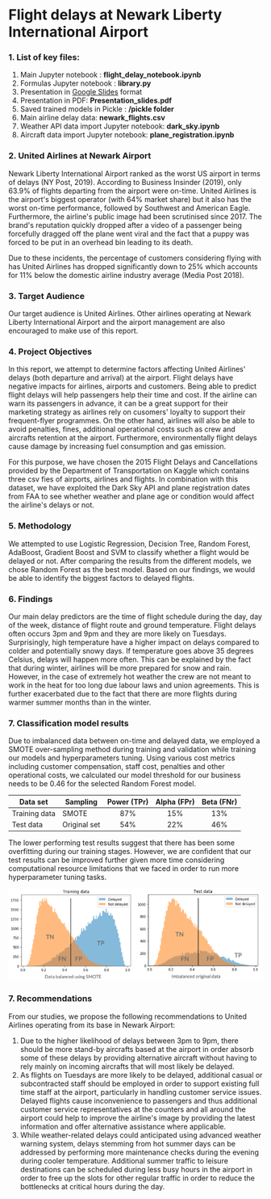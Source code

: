 # Flight delays at Newark Liberty International Airport

### 1. List of key files:
1. Main Jupyter notebook : **flight_delay_notebook.ipynb**
2. Formulas Jupyter notebook :  **library.py**
3. Presentation in <a href="https://docs.google.com/presentation/d/1t2DY1rbv1-DBIsj7A76iKW4GZFG_0Hob4WD-7mGCARg/">Google Slides</a> format
4. Presentation in PDF: **Presentation_slides.pdf**
5. Saved trained models in Pickle : **/pickle folder**
6. Main airline delay data: **newark_flights.csv**
7. Weather API data import Jupyter notebook: **dark_sky.ipynb**
8. Aircraft data import Jupyter notebook: **plane_registration.ipynb**

### 2. United Airlines at Newark Airport

Newark Liberty International Airport ranked as the worst US airport in terms of delays (NY Post, 2019). According to Business Insinder (2019), only 63.9% of flights departing from the airport were on-time. United Airlines is the airport's biggest operator (with 64% market share) but it also has the worst on-time performance, followed by Southwest and American Eagle. Furthermore, the airline's public image had been scrutinised since 2017. The brand's reputation quickly dropped after a video of a passenger being forcefully dragged off the plane went viral and the fact that a puppy was forced to be put in an overhead bin leading to its death. 

Due to these incidents, the percentage of customers considering flying with has United Airlines has dropped significantly down to 25% which accounts for 11% below the domestic airline industry average (Media Post 2018).

### 3. Target Audience

Our target audience is United Airlines. Other airlines operating at Newark Liberty International Airport and the airport management are also encouraged to make use of this report.

### 4. Project Objectives

In this report, we attempt to determine factors affecting United Airlines' delays (both departure and arrival) at the airport. Flight delays have negative impacts for airlines, airports and customers. Being able to predict flight delays will help passengers help their time and cost. If the airline can warn its passengers in advance, it can be a great support for their marketing strategy as airlines rely on cusomers' loyalty to support their frequent-flyer programmes. On the other hand, airlines will also be able to avoid penalties, fines, additional operational costs such as crew and aircrafts retention at the airport. Furthermore, environmentally flight delays cause damage by increasing fuel consumption and gas emission.

For this purpose, we have chosen the 2015 Flight Delays and Cancellations provided by the Department of Transportation on Kaggle which contains three csv fies of airports, airlines and flights. In combination with this dataset, we have exploited the Dark Sky API and plane registration dates from FAA to see whether weather and plane age or condition would affect the airline's delays or not.

### 5. Methodology

We attempted to use Logistic Regression, Decision Tree, Random Forest, AdaBoost, Gradient Boost and SVM to classify whether a flight would be delayed or not. After comparing the results from the different models, we chose Random Forest as the best model. Based on our findings, we would be able to identify the biggest factors to delayed flights.

### 6. Findings

Our main delay predictors are the time of flight schedule during the day, day of the week, distance of flight route and ground temperature. Flight delays often occurs 3pm and 9pm and they are more likely on Tuesdays. Surprisingly, high temperature have a higher impact on delays compared to colder and potentially snowy days. If temperature goes above 35 degrees Celsius, delays will happen more often. This can be explained by the fact that during winter, airlines will be more prepared for snow and rain. However, in the case of extremely hot weather the crew are not meant to work in the heat for too long due labour laws and union agreements. This is further exacerbated due to the fact that there are more flights during warmer summer months than in the winter.

### 7. Classification model results

Due to imbalanced data between on-time and delayed data, we employed a SMOTE over-sampling method during training and validation while training our models and hyperparameters tuning. Using various cost metrics including customer compensation, staff cost, penalties and other operational costs, we calculated our model threshold for our business needs to be 0.46 for the selected Random Forest model.

| Data set | Sampling | Power (TPr) | Alpha (FPr) | Beta (FNr) |
| --- | --- | :---: | :---: | :---: |
| Training data | SMOTE | 87% | 15% | 13% |
| Test data | Original set | 54% | 22% | 46% |

The lower performing test results suggest that there has been some overfitting during our training stages. However, we are confident that our test results can be improved further given more time considering computational resource limitations that we faced in order to run more hyperparameter tuning tasks.

<img src="images\model_results.png">

### 7. Recommendations

From our studies, we propose the following recommendations to United Airlines operating from its base in Newark Airport:
1. Due to the higher likelihood of delays between 3pm to 9pm, there should be more stand-by aircrafts based at the airport in order absorb some of these delays by providing alternative aircraft without having to rely mainly on incoming aircrafts that will most likely be delayed.
2. As flights on Tuesdays are more likely to be delayed, additional casual or subcontracted staff should be employed in order to support existing full time staff at the airport, particularly in handling customer service issues. Delayed flights cause inconvenience to passengers and thus additional customer service representatives at the counters and all around the airport could help to improve the airline's image by providing the latest information and offer alternative assistance where applicable.
3. While weather-related delays could anticipated using advanced weather warning system, delays stemming from hot summer days can be addressed by performing more maintenance checks during the evening during cooler temperature. Additional summer traffic to leisure destinations can be scheduled during less busy hours in the airport in order to free up the slots for other regular traffic in order to reduce the bottlenecks at critical hours during the day.


